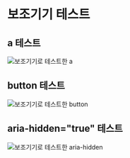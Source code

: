 # 보조기기 테스트

## a 테스트 
![보조기기로 테스트한 a](https://yo-onhye.github.io/00.web-accessibility/img/img_test_a.png)

## button 테스트 
![보조기기로 테스트한 button](https://yo-onhye.github.io/00.web-accessibility/img/img_test_button.png)

## aria-hidden="true" 테스트 
![보조기기로 테스트한 aria-hidden](https://yo-onhye.github.io/00.web-accessibility/img/img_test_aria_hidden.png)
